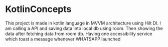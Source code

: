 # KotlinConcepts
This project is made in kotlin language in MVVM architecture using Hilt DI. I am calling a API and saving data into local db using room. Then showing the data after fetching data from room db. Having one accessibility service which toast a message whenever WHATSAPP launched
